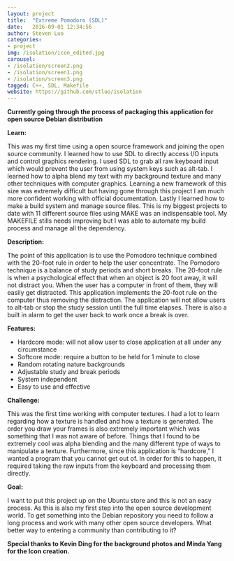 ```yaml
---
layout: project
title:  "Extreme Pomodoro (SDL)"
date:   2016-09-01 12:34:56
author: Steven Luo
categories:
- project
img: /isolation/icon_edited.jpg
carousel:
- /isolation/screen2.png
- /isolation/screen1.png
- /isolation/screen3.png
tagged: C++, SDL, Makefile
website: https://github.com/stluo/isolation
---
```

**Currently going through the process of packaging this application for open source Debian distribution**

**Learn:**

This was my first time using a open source framework and joining the open source community. I learned how to use SDL to directly access I/O inputs and control graphics rendering. I used SDL to grab all raw keyboard input which would prevent the user from using system keys such as alt-tab. I learned how to alpha blend my text with my background texture and many other techniques with computer graphics. Learning a new framework of this size was extremely difficult but having gone through this project I am much more confident working with official documentation.  Lastly I learned how to make a build system and manage source files. This is my biggest projects to date with 11 different source files using MAKE was an indispensable tool. My MAKEFILE stills needs improving but I was able to automate my build process and manage all the dependency.  

**Description:**

The point of this application is to use the Pomodoro technique combined with the 20-foot rule in order to help the user concentrate. The Pomodoro technique is a balance of study periods and short breaks. The 20-foot rule is when a psychological effect that when an object is 20 foot away, it will not distract you. When the user has a computer in front of them, they will easily get distracted. This application implements the 20-foot rule on the computer thus removing the distraction. The application will not allow users to alt-tab or stop the study session until the full time elapses. There is also a built in alarm to get the user back to work once a break is over.

**Features:**

- Hardcore mode: will not allow user to close application at all under any circumstance
- Softcore mode: require a button to be held for 1 minute to close
- Random rotating nature backgrounds
- Adjustable study and break periods
- System independent
- Easy to use and effective


**Challenge:**

This was the first time working with computer textures. I had a lot to learn regarding how a texture is handled and how a texture is generated. The order you draw your frames is also extremely important which was something that I was not aware of before. Things that I found to be extremely cool was alpha blending and the many different type of ways to manipulate a texture. Furthermore, since this application is “hardcore,” I wanted a program that you cannot get out of. In order for this to happen, it required taking the raw inputs from the keyboard and processing them directly.

**Goal:**

I want to put this project up on the Ubuntu store and this is not an easy process. As this is also my first step into the open source development world. To get something into the Debian repository you need to follow a long process and work with many other open source developers. What better way to entering a community than contributing to it?

**Special thanks to Kevin Ding for the background photos and Minda Yang for the Icon creation.**
